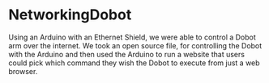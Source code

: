# NetworkingDobot
Using an Arduino with an Ethernet Shield, we were able to control a Dobot arm over the internet.
We took an open source file, for controlling the Dobot with the Arduino and then used the Arduino to run a website that users could pick which command they wish the Dobot to execute from just a web browser.
